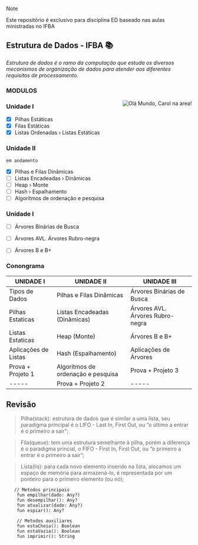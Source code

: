 > [!NOTE]
> Este repositório é exclusivo para disciplina ED baseado nas aulas ministradas no IFBA

## Estrutura de Dados - IFBA 📚
 *Estrutura de dados é o ramo da computação que estuda os diversos mecanismos de organização de dados para atender aos diferentes requisitos de processamento.*
<h3>MODULOS</h3> 

<div><img alt="Olá Mundo, Carol na area!" src="https://i.imgur.com/ISw5vfq.png" align="right"/></div>

<h3>Unidade I</h3>

- [X] Pilhas Estáticas
- [X] Filas Estáticas
- [X] Listas Ordenadas › Listas Estáticas 

<h3>Unidade II</h3>
<code>em andamento</code>

- [X] Pilhas e Filas Dinâmicas
- [ ] Listas Encadeadas › Dinâmicas
- [ ] Heap › Monte
- [ ] Hash › Espalhamento
- [ ] Algoritmos de ordenação e pesquisa

<h3>Unidade I</h3>

- [ ] Árvores Binárias de Busca
- [ ] Árvores AVL. Árvores Rubro-negra
- [ ] Árvores B e B+


<h3>Conongrama</h3>

UNIDADE I |UNIDADE II | UNIDADE III |
| -------- | -------- | -------- |
|Tipos de Dados |Pilhas e Filas Dinâmicas|Árvores Binárias de Busca|
|Pilhas Estaticas |Listas Encadeadas (Dinâmicas)| Árvores AVL. Árvores Rubro-negra|
|Listas Estaticas |Heap (Monte)| Árvores B e B+|
|Aplicações de Listas |Hash (Espalhamento)|Aplicações de Árvores|
|Prova + Projeto 1 |Algoritmos de ordenação e pesquisa| Prova + Projeto 3|
| ----- |Prova + Projeto 2| ----- |


## Revisão
> Pilha(stack): estrutura de dados que é similar a uma lista, seu paradigma principal é o LIFO - Last In, First Out, ou “o último a entrar é o primeiro a sair";<br>

> Fila(queue): tem uma estrutura semelhante à pilha, porém a diferença é o paradigma princial, o FIFO - First In, First Out, ou “o primeiro a entrar é o primeiro a sair”;<br>

> Lista(lis): para cada novo elemento inserido na lista,  alocamos um espaço de memória para armazená-lo, é representada por um ponteiro para o primeiro elemento (ou nó);<br>

```
   // Metodos principais
    fun empilhar(dado: Any?)
    fun desempilhar(): Any?
    fun atualizar(dado: Any?)
    fun espiar(): Any?

    // Metodos auxiliares
    fun estaCheia(): Boolean
    fun estaVazia(): Boolean
    fun imprimir(): String
```
